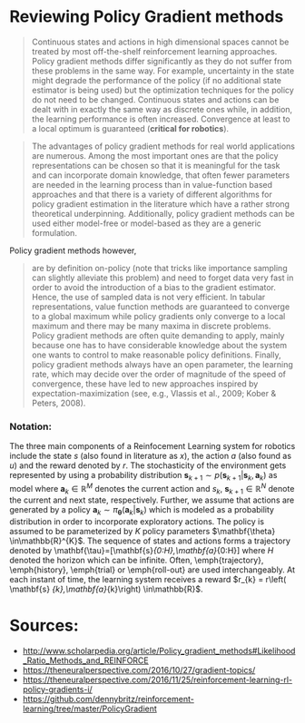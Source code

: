 # Reviewing Policy Gradient methods

>Continuous states and actions in high dimensional spaces cannot be treated by most off-the-shelf reinforcement learning approaches. Policy gradient methods differ significantly as they do not suffer from these problems in the same way. For example, uncertainty in the state might degrade the performance of the policy (if no additional state estimator is being used) but the optimization techniques for the policy do not need to be changed. Continuous states and actions can be dealt with in exactly the same way as discrete ones while, in addition, the learning performance is often increased. Convergence at least to a local optimum is guaranteed (**critical for robotics**).

>The advantages of policy gradient methods for real world applications are numerous. Among the most important ones are that the policy representations can be chosen so that it is meaningful for the task and can incorporate domain knowledge, that often fewer parameters are needed in the learning process than in value-function based approaches and that there is a variety of different algorithms for policy gradient estimation in the literature which have a rather strong theoretical underpinning. Additionally, policy gradient methods can be used either model-free or model-based as they are a generic formulation.

Policy gradient methods however,
> are by definition on-policy (note that tricks like importance sampling can slightly alleviate this problem) and need to forget data very fast in order to avoid the introduction of a bias to the gradient estimator. Hence, the use of sampled data is not very efficient. In tabular representations, value function methods are guaranteed to converge to a global maximum while policy gradients only converge to a local maximum and there may be many maxima in discrete problems. Policy gradient methods are often quite demanding to apply, mainly because one has to have considerable knowledge about the system one wants to control to make reasonable policy definitions. Finally, policy gradient methods always have an open parameter, the learning rate, which may decide over the order of magnitude of the speed of convergence, these have led to new approaches inspired by expectation-maximization (see, e.g., Vlassis et al., 2009; Kober & Peters, 2008).


### Notation:
The three main components of a Reinfocement Learning system for robotics include the state $s$ (also found in literature as $x$), the action $a$ (also found as $u$) and the reward denoted by $r$. The stochasticity of the environment gets represented by using a probability distribution $\mathbf{s}_{k+1}\sim p\left(  \mathbf{s} _{k+1}\left\vert \mathbf{s}_{k},\mathbf{a}_{k}\right.  \right)$ as model where $\mathbf{a}_{k}\in\mathbb{R}^{M}$ denotes the current action and $s_k$, $\mathbf{s}_{k+1}\in\mathbb{R}^{N}$ denote the current and next state, respectively. Further, we assume that actions are generated by a policy $\mathbf{a}_{k} \sim\pi_{\mathbf{\theta}}\left( \mathbf{a}_{k}\left\vert \mathbf{s}_{k}\right.  \right)$ which is modeled as a probability distribution in order to incorporate exploratory actions. The policy is assumed to be parameterized by $K$ policy parameters $\mathbf{\theta} \in\mathbb{R}^{K}\$. The sequence of states and actions forms a trajectory denoted by \mathbf{\tau}=[\mathbf{s}_{0:H},\mathbf{a}_{0:H}] where $H$ denoted the horizon which can be infinite. Often, \emph{trajectory}, \emph{history}, \emph{trial} or \emph{roll-out} are used interchangeably. At each instant of time, the learning system receives a reward $r_{k} = r\left(  \mathbf{s} _{k},\mathbf{a}_{k}\right)
\in\mathbb{R}\$.



# Sources:
- http://www.scholarpedia.org/article/Policy_gradient_methods#Likelihood_Ratio_Methods_and_REINFORCE
- https://theneuralperspective.com/2016/10/27/gradient-topics/
- https://theneuralperspective.com/2016/11/25/reinforcement-learning-rl-policy-gradients-i/
- https://github.com/dennybritz/reinforcement-learning/tree/master/PolicyGradient
